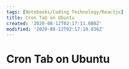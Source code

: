 ```yaml
---
tags: [Notebooks/Coding Technology/Reactjs]
title: Cron Tab on Ubuntu
created: '2020-08-12T02:17:11.088Z'
modified: '2020-08-12T02:17:18.836Z'
---
```


# Cron Tab on Ubuntu
